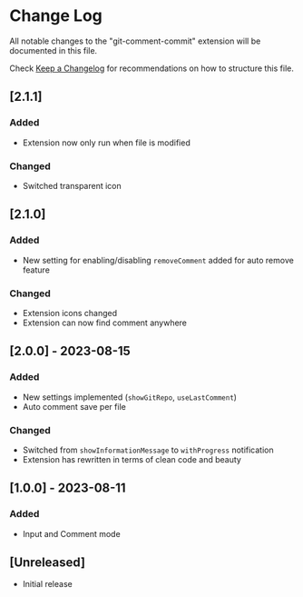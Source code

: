 # Change Log

All notable changes to the "git-comment-commit" extension will be documented in this file.

Check [Keep a Changelog](http://keepachangelog.com/) for recommendations on how to structure this file.

## [2.1.1]

### Added

- Extension now only run when file is modified

### Changed

- Switched transparent icon

## [2.1.0]

### Added

- New setting for enabling/disabling `removeComment` added for auto remove feature

### Changed

- Extension icons changed
- Extension can now find comment anywhere

## [2.0.0] - 2023-08-15

### Added

- New settings implemented (`showGitRepo`, `useLastComment`)
- Auto comment save per file

### Changed

- Switched from `showInformationMessage` to `withProgress` notification
- Extension has rewritten in terms of clean code and beauty

## [1.0.0] - 2023-08-11

### Added

- Input and Comment mode

## [Unreleased]

- Initial release
